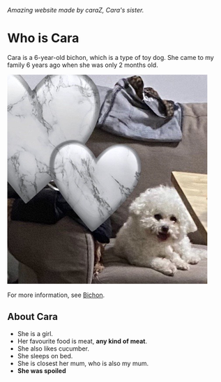 *Amazing website made by caraZ, Cara's sister.*
# Who is Cara

Cara is a 6-year-old bichon, which is a type of toy dog. She came to my family 6 years ago when she was only 2 months old. 

![Cara](/IMG_3019.jpg)

For more information, see [Bichon](https://en.wikipedia.org/wiki/Bichon).

## About Cara ##

* She is a girl.
* Her favourite food is meat, **any kind of meat**.
* She also likes cucumber.
* She sleeps on bed.
* She is closest her mum, who is also my mum.
* **She was spoiled**





